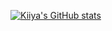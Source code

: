 [![Kiiya's GitHub stats](https://github-readme-stats.vercel.app/api?username=KKiiya)](https://github.com/anuraghazra/github-readme-stats)
